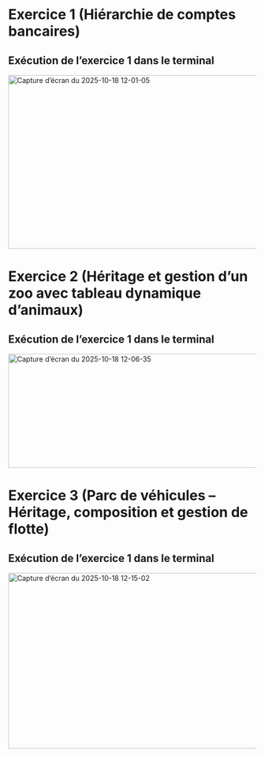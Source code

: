 # Exercice 1 (Hiérarchie de comptes bancaires)
## Exécution de l’exercice 1 dans le terminal
<img width="898" height="352" alt="Capture d’écran du 2025-10-18 12-01-05" src="https://github.com/user-attachments/assets/b0586db8-474c-4049-b90c-5e7267f973bf" />

# Exercice 2 (Héritage et gestion d’un zoo avec tableau dynamique d’animaux)
## Exécution de l’exercice 1 dans le terminal
<img width="898" height="231" alt="Capture d’écran du 2025-10-18 12-06-35" src="https://github.com/user-attachments/assets/fe70e176-9839-466a-9056-f6f803f6a6fb" />

# Exercice 3 (Parc de véhicules – Héritage, composition et gestion de flotte)
## Exécution de l’exercice 1 dans le terminal
<img width="898" height="356" alt="Capture d’écran du 2025-10-18 12-15-02" src="https://github.com/user-attachments/assets/2b99a1b8-3b7c-4197-b5e0-c94162a08139" />
